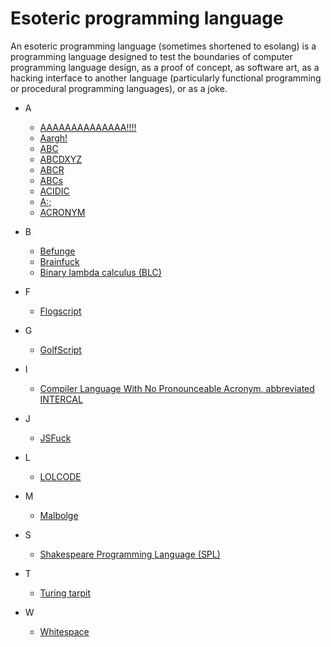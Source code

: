 # Esoteric programming language
An esoteric programming language (sometimes shortened to esolang) is a programming language designed to test the boundaries of computer programming language design, as a proof of concept, as software art, as a hacking interface to another language (particularly functional programming or procedural programming languages), or as a joke.

- A
  - <a href="https://esolangs.org/wiki/AAAAAAAAAAAAAA!!!!">AAAAAAAAAAAAAA!!!!</a>
  - <a href="https://esolangs.org/wiki/Argh!">Aargh!</a>
  - <a href="https://esolangs.org/wiki/ABC">ABC</a>
  - <a href="https://esolangs.org/wiki/ABCDXYZ">ABCDXYZ</a>
  - <a href="https://esolangs.org/wiki/ABCR">ABCR</a>
  - <a href="https://esolangs.org/wiki/ABCs">ABCs</a>
  - <a href="https://esolangs.org/wiki/ACIDIC">ACIDIC</a>
  - <a href="https://esolangs.org/wiki/A_colon_semicolon">A:;</a>
  - <a href="https://esolangs.org/wiki/ACRONYM">ACRONYM</a>
  
- B
  - <a href="https://en.wikipedia.org/wiki/Befunge" target="_blank" >Befunge</a>
  - <a href="https://en.wikipedia.org/wiki/Brainfuck" target="_blank" >Brainfuck</a>
  - <a href="https://en.wikipedia.org/wiki/Binary_lambda_calculus" target="_blank" >Binary lambda calculus (BLC)</a>
- F
  - <a href="http://zzo38computer.org/esoteric/FlogScript/" target="_blank" >Flogscript</a>
- G
  - <a href="https://en.wikipedia.org/wiki/Code_golf#Dedicated_golfing_languages" target="_blank" >GolfScript</a>
- I
  - <a href="https://en.wikipedia.org/wiki/INTERCAL" target="_blank" >Compiler Language With No Pronounceable Acronym, abbreviated INTERCAL</a>
- J
  - <a href="https://en.wikipedia.org/wiki/JSFuck" target="_blank" >JSFuck</a>
- L
  - <a href="https://en.wikipedia.org/wiki/LOLCODE" target="_blank" >LOLCODE</a>
- M
  - <a href="https://en.wikipedia.org/wiki/Malbolge" target="_blank" >Malbolge</a>
- S
  - <a href="https://en.wikipedia.org/wiki/Shakespeare_Programming_Language" target="_blank" >Shakespeare Programming Language (SPL)</a>
- T
  - <a href="https://en.wikipedia.org/wiki/Esoteric_programming_language" target="_blank" >Turing tarpit</a>
- W
  - <a href="https://en.wikipedia.org/wiki/Whitespace_(programming_language)" target="_blank" >Whitespace</a>


